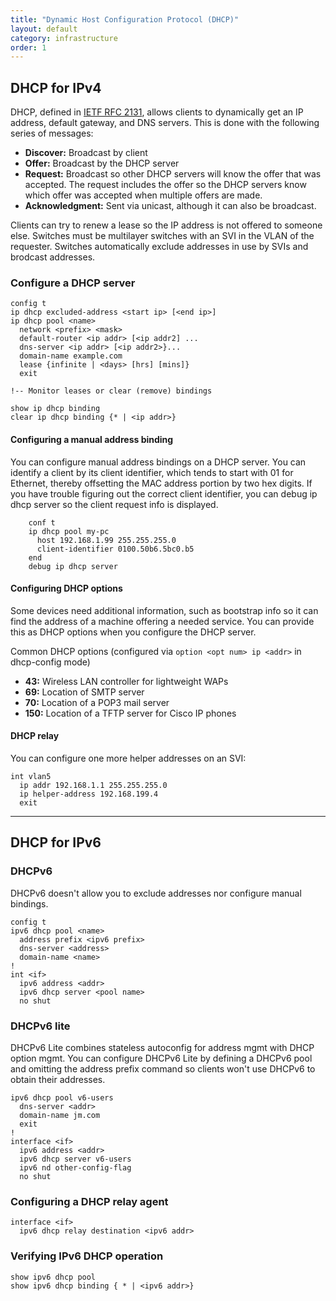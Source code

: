 ```yaml
---
title: "Dynamic Host Configuration Protocol (DHCP)"
layout: default
category: infrastructure
order: 1
---
```


## DHCP for IPv4
DHCP, defined in [IETF RFC 2131](https://tools.ietf.org/html/rfc2131), allows clients to dynamically get an IP address, default gateway, and DNS servers. This is done with the following series of messages:

* __Discover:__ Broadcast by client
* __Offer:__ Broadcast by the DHCP server
* __Request:__ Broadcast so other DHCP servers will know the offer that was accepted. The request includes the offer so the DHCP servers know which offer was accepted when multiple offers are made.
* __Acknowledgment:__ Sent via unicast, although it can also be broadcast.

Clients can try to renew a lease so the IP address is not offered to someone else. Switches must be multilayer switches with an SVI in the VLAN of the requester. Switches automatically exclude addresses in use by SVIs and brodcast addresses.

### Configure a DHCP server

    config t
    ip dhcp excluded-address <start ip> [<end ip>]
    ip dhcp pool <name>
      network <prefix> <mask>
      default-router <ip addr> [<ip addr2] ...
      dns-server <ip addr> [<ip addr2>}...
      domain-name example.com
      lease {infinite | <days> [hrs] [mins]}
      exit

    !-- Monitor leases or clear (remove) bindings

    show ip dhcp binding
    clear ip dhcp binding {* | <ip addr>}

#### Configuring a manual address binding
You can configure manual address bindings on a DHCP server. You can identify a client by its client identifier, which tends to start with 01 for Ethernet, thereby offsetting the MAC address portion by two hex digits. If you have trouble figuring out the correct client identifier, you can debug ip dhcp server so the client request info is displayed.

        conf t
        ip dhcp pool my-pc
          host 192.168.1.99 255.255.255.0
          client-identifier 0100.50b6.5bc0.b5
        end
        debug ip dhcp server

#### Configuring DHCP options
Some devices need additional information, such as bootstrap info so it can find the address of a machine offering a needed service. You can provide this as DHCP options when you configure the DHCP server.

Common DHCP options (configured via `option <opt num> ip <addr>` in dhcp-config mode)

* __43:__ Wireless LAN controller for lightweight WAPs
* __69:__ Location of SMTP server
* __70:__ Location of a POP3 mail server
* __150:__ Location of a TFTP server for Cisco IP phones

#### DHCP relay
You can configure one more helper addresses on an SVI:

    int vlan5
      ip addr 192.168.1.1 255.255.255.0
      ip helper-address 192.168.199.4
      exit

***

## DHCP for IPv6

### DHCPv6
DHCPv6 doesn't allow you to exclude addresses nor configure manual bindings.

    config t
    ipv6 dhcp pool <name>
      address prefix <ipv6 prefix>
      dns-server <address>
      domain-name <name>
    !
    int <if>
      ipv6 address <addr>
      ipv6 dhcp server <pool name>
      no shut

### DHCPv6 lite
DHCPv6 Lite combines stateless autoconfig for address mgmt with DHCP option mgmt. You can configure DHCPv6 Lite by defining a DHCPv6 pool and omitting the address prefix command so clients won't use DHCPv6 to obtain their addresses.

    ipv6 dhcp pool v6-users
      dns-server <addr>
      domain-name jm.com
      exit
    !
    interface <if>
      ipv6 address <addr>
      ipv6 dhcp server v6-users
      ipv6 nd other-config-flag
      no shut

### Configuring a DHCP relay agent

    interface <if>
      ipv6 dhcp relay destination <ipv6 addr>
    
### Verifying IPv6 DHCP operation

    show ipv6 dhcp pool
    show ipv6 dhcp binding { * | <ipv6 addr>}